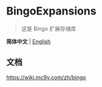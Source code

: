 # BingoExpansions

> 这是 Bingo 扩展存储库

**简体中文** | [English](./README.en-US.md)

## 文档

https://wiki.mc9y.com/zh/bingo